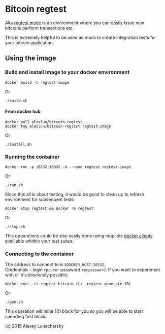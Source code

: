# Bitcoin regtest

Aka [regtest mode][regtest-mode] is
an environment where you can easily issue new bitcoins perform transactions
etc.

This is extremely helpful to be used as mock to create integration tests for
your bitcoin application.

## Using the image

### Build and install image to your docker environment

```
docker build -t regtest-image
```

Or

```
./build.sh
```

#### From docker hub

```
docker pull alexlun/bitcoin-regtest
docker tag alexlun/bitcoin-regtest regtest-image
```

Or

```
./install.sh
```

### Running the container

```
docker run -p 18332:18332 -d --name regtest regtest-image
```

Or

```
./run.sh
```

Since this all is about testing, it would be good to clean up to refresh
environment for subsequent tests:

```
docker stop regtest && docker rm regtest
```

Or

```
./stop.sh
```

This opearations could be also easily done using mupliple [docker
clients][docker-clients] availiable whithin your test suites.

### Connecting to the container

The address to connect to is `$DOCKER_HOST:18332`.  
Credentials - login `rpcuser` password `rpcpassword`.
If you want to experiment with cli it's absolutely possible:

```
docker exec -it regtest bitcoin-cli -regtest generate 101
```

Or

```
./gen.sh
```

This operation will mine 101 block for you so you will be able to start
spending first block.

(c) 2015 Alexey Lunacharsky

[docker-clients]: https://docs.docker.com/reference/api/remote_api_client_libraries/
[regtest-mode]: https://bitcoin.org/en/developer-examples#regtest-mode
